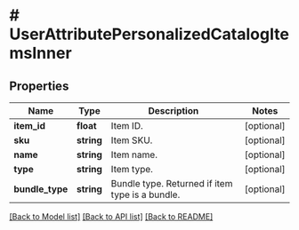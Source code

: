 # # UserAttributePersonalizedCatalogItemsInner

## Properties

Name | Type | Description | Notes
------------ | ------------- | ------------- | -------------
**item_id** | **float** | Item ID. | [optional]
**sku** | **string** | Item SKU. | [optional]
**name** | **string** | Item name. | [optional]
**type** | **string** | Item type. | [optional]
**bundle_type** | **string** | Bundle type. Returned if item type is a bundle. | [optional]

[[Back to Model list]](../../README.md#models) [[Back to API list]](../../README.md#endpoints) [[Back to README]](../../README.md)
